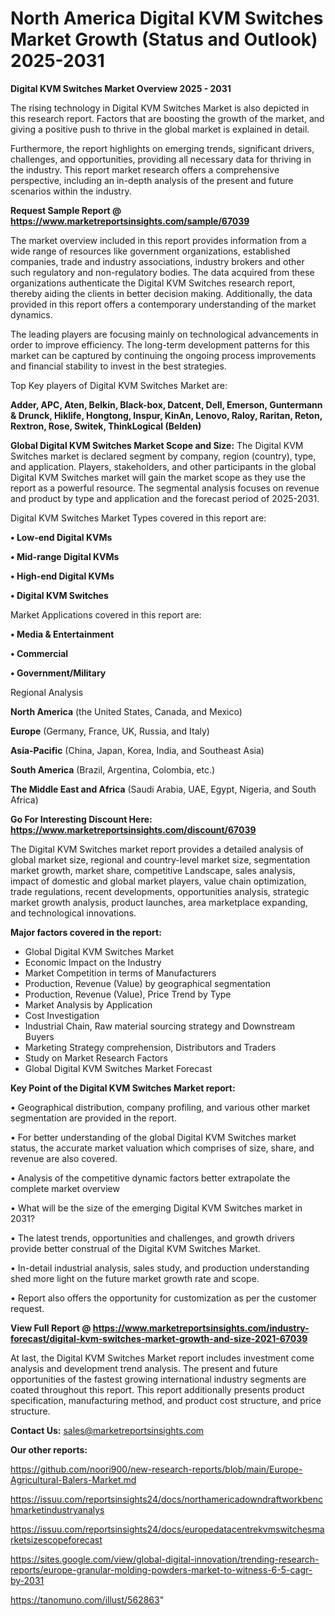 # North America Digital KVM Switches Market Growth (Status and Outlook) 2025-2031

<Strong> Digital KVM Switches Market Overview 2025 - 2031</strong>

The rising technology in Digital KVM Switches Market is also depicted in this research report. Factors that are boosting the growth of the market, and giving a positive push to thrive in the global market is explained in detail.

Furthermore, the report highlights on emerging trends, significant drivers, challenges, and opportunities, providing all necessary data for thriving in the industry. This report market research offers a comprehensive perspective, including an in-depth analysis of the present and future scenarios within the industry.

<strong>Request Sample Report @ <a href=https://www.marketreportsinsights.com/sample/67039>https://www.marketreportsinsights.com/sample/67039</a></strong>

The market overview included in this report provides information from a wide range of resources like government organizations, established companies, trade and industry associations, industry brokers and other such regulatory and non-regulatory bodies. The data acquired from these organizations authenticate the Digital KVM Switches research report, thereby aiding the clients in better decision making. Additionally, the data provided in this report offers a contemporary understanding of the market dynamics.

The leading players are focusing mainly on technological advancements in order to improve efficiency. The long-term development patterns for this market can be captured by continuing the ongoing process improvements and financial stability to invest in the best strategies.

Top Key players of Digital KVM Switches Market are:

<strong>Adder, APC, Aten, Belkin, Black-box, Datcent, Dell, Emerson, Guntermann & Drunck, Hiklife, Hongtong, Inspur, KinAn, Lenovo, Raloy, Raritan, Reton, Rextron, Rose, Switek, ThinkLogical (Belden)</strong>

<strong><b>Global Digital KVM Switches Market Scope and Size:</b></strong>
The Digital KVM Switches market is declared segment by company, region (country), type, and application. Players, stakeholders, and other participants in the global Digital KVM Switches market will gain the market scope as they use the report as a powerful resource. The segmental analysis focuses on revenue and product by type and application and the forecast period of 2025-2031.

Digital KVM Switches Market Types covered in this report are:

<strong>• Low-end Digital KVMs

• Mid-range Digital KVMs

• High-end Digital KVMs

• Digital KVM Switches</strong>

Market Applications covered in this report are:

<strong>• Media & Entertainment

• Commercial

• Government/Military</strong> 

Regional Analysis

<strong>North America</strong> (the United States, Canada, and Mexico)

<strong>Europe</strong> (Germany, France, UK, Russia, and Italy)

<strong>Asia-Pacific</strong> (China, Japan, Korea, India, and Southeast Asia)

<strong>South America</strong> (Brazil, Argentina, Colombia, etc.)

<strong>The Middle East and Africa</strong> (Saudi Arabia, UAE, Egypt, Nigeria, and South Africa)

<strong>Go For Interesting Discount Here: <a href=https://www.marketreportsinsights.com/discount/67039>https://www.marketreportsinsights.com/discount/67039</a></strong>

The Digital KVM Switches market report provides a detailed analysis of global market size, regional and country-level market size, segmentation market growth, market share, competitive Landscape, sales analysis, impact of domestic and global market players, value chain optimization, trade regulations, recent developments, opportunities analysis, strategic market growth analysis, product launches, area marketplace expanding, and technological innovations.

<strong><b>Major factors covered in the report:</b></strong>
<ul>
  <li>Global Digital KVM Switches Market </li>
  <li>Economic Impact on the Industry</li>
  <li>Market Competition in terms of Manufacturers</li>
  <li>Production, Revenue (Value) by geographical segmentation</li>
  <li>Production, Revenue (Value), Price Trend by Type</li>
  <li>Market Analysis by Application</li>
  <li>Cost Investigation</li>
  <li>Industrial Chain, Raw material sourcing strategy and Downstream Buyers</li>
  <li>Marketing Strategy comprehension, Distributors and Traders</li>
  <li>Study on Market Research Factors</li>
  <li>Global Digital KVM Switches Market Forecast</li>
</ul>

<strong><b>Key Point of the Digital KVM Switches Market report:</b></strong>

• Geographical distribution, company profiling, and various other market segmentation are provided in the report.

• For better understanding of the global Digital KVM Switches market status, the accurate market valuation which comprises of size, share, and revenue are also covered.

• Analysis of the competitive dynamic factors better extrapolate the complete market overview

• What will be the size of the emerging Digital KVM Switches market in 2031?

• The latest trends, opportunities and challenges, and growth drivers provide better construal of the Digital KVM Switches Market.

• In-detail industrial analysis, sales study, and production understanding shed more light on the future market growth rate and scope.

• Report also offers the opportunity for customization as per the customer request.

<strong><b>View Full Report @ <a href=https://www.marketreportsinsights.com/industry-forecast/digital-kvm-switches-market-growth-and-size-2021-67039>https://www.marketreportsinsights.com/industry-forecast/digital-kvm-switches-market-growth-and-size-2021-67039</a></b></strong>


At last, the Digital KVM Switches Market report includes investment come analysis and development trend analysis. The present and future opportunities of the fastest growing international industry segments are coated throughout this report. This report additionally presents product specification, manufacturing method, and product cost structure, and price structure.

<strong>Contact Us:</strong>
sales@marketreportsinsights.com

<strong>Our other reports:</strong>

<a href=https://github.com/noori900/new-research-reports/blob/main/Europe-Agricultural-Balers-Market.md>https://github.com/noori900/new-research-reports/blob/main/Europe-Agricultural-Balers-Market.md</a>

<a href=https://issuu.com/reportsinsights24/docs/northamericadowndraftworkbenchmarketindustryanalys>https://issuu.com/reportsinsights24/docs/northamericadowndraftworkbenchmarketindustryanalys</a>

<a href=https://issuu.com/reportsinsights24/docs/europedatacentrekvmswitchesmarketsizescopeforecast>https://issuu.com/reportsinsights24/docs/europedatacentrekvmswitchesmarketsizescopeforecast</a>

<a href=https://sites.google.com/view/global-digital-innovation/trending-research-reports/europe-granular-molding-powders-market-to-witness-6-5-cagr-by-2031>https://sites.google.com/view/global-digital-innovation/trending-research-reports/europe-granular-molding-powders-market-to-witness-6-5-cagr-by-2031</a>

<a href=https://tanomuno.com/illust/562863>https://tanomuno.com/illust/562863</a>"
